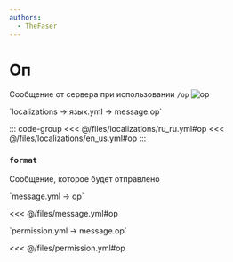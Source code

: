 ```yaml
---
authors:
  - TheFaser
---
```


# Оп

<!--@include: @/parts/vanillaWarn.md#command-->

Сообщение от сервера при использовании `/op`
![op](/op.png)

[//]: # (localization)
<!--@include: @/parts/words.md#localization--> 
<!--@include: @/parts/words.md#path--> `localizations → язык.yml → message.op`

<!--@include: @/parts/words.md#default--> 

::: code-group
<<< @/files/localizations/ru_ru.yml#op
<<< @/files/localizations/en_us.yml#op
:::

### `format`

Сообщение, которое будет отправлено

[//]: # (message.yml)
<!--@include: @/parts/words.md#setting-->
<!--@include: @/parts/words.md#path--> `message.yml → op`

<!--@include: @/parts/words.md#default-->
<<< @/files/message.yml#op

<!--@include: @/parts/enable.md-->
<!--@include: @/parts/destination.md-->
<!--@include: @/parts/sound.md-->

[//]: # (permission.yml)
<!--@include: @/parts/words.md#permission-->
<!--@include: @/parts/words.md#path--> `permission.yml → message.op`

<!--@include: @/parts/words.md#default-->
<<< @/files/permission.yml#op

<!--@include: @/parts/permission/permissionTier3.md-->
<!--@include: @/parts/permission/sound.md-->